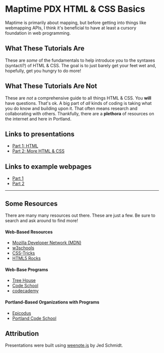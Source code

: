 # Maptime PDX HTML & CSS Basics

Maptime is primarily about mapping, but before getting into things like webmapping APIs, I think it's beneficial to have at least a cursory foundation in web programming.

## What These Tutorials __Are__

These are _some_ of the fundamentals to help introduce you to the syntaxes (syntacti?) of HTML & CSS. The goal is to just barely get your feet wet and, hopefully, get you hungry to do more!

## What These Tutorials __Are Not__

These are _not_ a comprehensive guide to all things HTML & CSS. You __will__ have questions. That's ok. A big part of _all_ kinds of coding is taking what you do know and building upon it. That often means research and collaborating with others. Thankfully, there are a __plethora__ of resources on the internet and here in Portland.

## Links to presentations

 - <a href="http://mattsayler.github.io/Maptime_HTML_CSS_Basics/Part1/presentation.html" target="_blank">Part 1: HTML</a>
 - <a href="http://mattsayler.github.io/Maptime_HTML_CSS_Basics/Part2/presentation.html" target="_blank">Part 2: More HTML & CSS</a>

## Links to example webpages

 - <a href="http://mattsayler.github.io/Maptime_HTML_CSS_Basics/Part1/index.html" target="_blank">Part 1</a>
 - <a href="http://mattsayler.github.io/Maptime_HTML_CSS_Basics/Part2/index.html" target="_blank">Part 2</a>

---

## Some Resources

There are many many resources out there. These are just a few. Be sure to search and ask around to find more!

#### Web-Based Resources

 - [Mozilla Developer Network (MDN)](https://developer.mozilla.org/en-US/)
 - [w3schools](http://www.w3schools.com/)
 - [CSS-Tricks](http://css-tricks.com/)
 - [HTML5 Rocks](http://www.html5rocks.com/en/)

#### Web-Base Programs
 - [Tree House](http://teamtreehouse.com/)
 - [Code School](https://www.codeschool.com)
 - [codecademy](www.codecademy.com)

#### Portland-Based Organizations with Programs

 - [Epicodus](https://www.epicodus.com/)
 - [Portland Code School](http://www.portlandcodeschool.com/)

## Attribution

Presentations were built using [weenote.js](https://github.com/jed/weenote) by Jed Schmidt.

